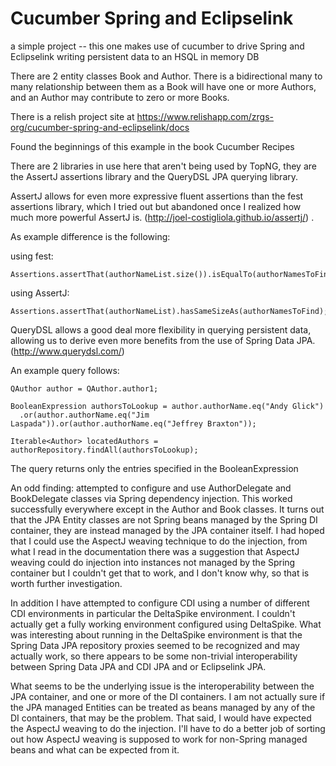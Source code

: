 Cucumber Spring and Eclipselink
===============================

a simple project -- this one makes use of cucumber to drive Spring and Eclipselink writing
persistent data to an HSQL in memory DB

There are 2 entity classes Book and Author. There is a bidirectional many to many relationship between them
 as a Book will have one or more Authors, and an Author may contribute to zero or more Books.

There is a relish project site at https://www.relishapp.com/zrgs-org/cucumber-spring-and-eclipselink/docs

Found the beginnings of this example in the book Cucumber Recipes

There are 2 libraries in use here that aren't being used by TopNG, they are the AssertJ assertions library
and the QueryDSL JPA querying library.

AssertJ allows for even more expressive fluent assertions than the fest assertions library,
which I tried out but abandoned once I realized how much more powerful AssertJ is.
(http://joel-costigliola.github.io/assertj/)
 .

As example difference is the following:

using fest:

    Assertions.assertThat(authorNameList.size()).isEqualTo(authorNamesToFind.size());

using AssertJ:

    Assertions.assertThat(authorNameList).hasSameSizeAs(authorNamesToFind);


QueryDSL allows a good deal more flexibility in querying persistent data, allowing us to derive even more
benefits from the use of Spring Data JPA. (http://www.querydsl.com/)

An example query follows:

    QAuthor author = QAuthor.author1;

    BooleanExpression authorsToLookup = author.authorName.eq("Andy Glick")
      .or(author.authorName.eq("Jim Laspada")).or(author.authorName.eq("Jeffrey Braxton"));

    Iterable<Author> locatedAuthors = authorRepository.findAll(authorsToLookup);

The query returns only the entries specified in the BooleanExpression

An odd finding: attempted to configure and use AuthorDelegate and BookDelegate classes via Spring dependency injection.
This worked successfully everywhere except in the Author and Book classes. It turns out that the JPA Entity classes 
are not Spring beans managed by the Spring DI container, they are instead managed by the JPA container itself. I had 
hoped that I could use the AspectJ weaving technique to do the injection, from what I read in the documentation there
was a suggestion that AspectJ weaving could do injection into instances not managed by the Spring container but I 
couldn't get that to work, and I don't know why, so that is worth further investigation.

In addition I have attempted to configure CDI using a number of different CDI environments in particular the 
DeltaSpike environment. I couldn't actually get a fully working environment configured using DeltaSpike. What was 
interesting about running in the DeltaSpike environment is that the Spring Data JPA repository proxies seemed to be 
recognized and may actually work, so there appears to be some non-trivial interoperability between Spring Data JPA 
and CDI JPA and or Eclipselink JPA.

What seems to be the underlying issue is the interoperability between the JPA container, and one or more of the DI 
containers. I am not actually sure if the JPA managed Entities can be treated as beans managed by any of the DI 
containers, that may be the problem. That said, I would have expected the AspectJ weaving to do the injection. I'll 
have to do a better job of sorting out how AspectJ weaving is supposed to work for non-Spring managed beans and what 
can be expected from it. 


